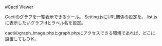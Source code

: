 #Cacti Viewer

Cactiのグラフを一覧表示できるツール。  Setting.jsにURL関係の設定を。 list.jsに表示したいグラフidとラベル名を設定。

cactiのgraph_image.phpとgraph.phpにアクセスできる環境であれば、どこに設置してもＯＫ。